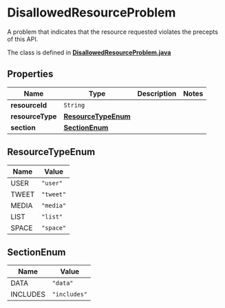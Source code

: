 

# DisallowedResourceProblem

A problem that indicates that the resource requested violates the precepts of this API.

The class is defined in **[DisallowedResourceProblem.java](../../src/main/java/example/micronaut/model/DisallowedResourceProblem.java)**

## Properties

Name | Type | Description | Notes
------------ | ------------- | ------------- | -------------
**resourceId** | `String` |  | 
**resourceType** | [**ResourceTypeEnum**](#ResourceTypeEnum) |  | 
**section** | [**SectionEnum**](#SectionEnum) |  | 


## ResourceTypeEnum

Name | Value
---- | -----
USER | `"user"`
TWEET | `"tweet"`
MEDIA | `"media"`
LIST | `"list"`
SPACE | `"space"`

## SectionEnum

Name | Value
---- | -----
DATA | `"data"`
INCLUDES | `"includes"`


